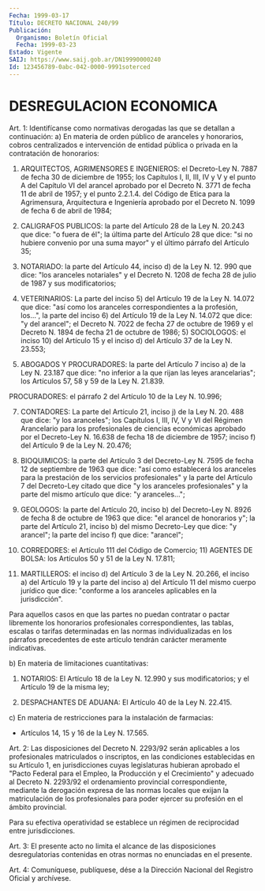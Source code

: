 ```yaml
---
Fecha: 1999-03-17
Título: DECRETO NACIONAL 240/99
Publicación:
  Organismo: Boletín Oficial
  Fecha: 1999-03-23
Estado: Vigente
SAIJ: https://www.saij.gob.ar/DN19990000240
Id: 123456789-0abc-042-0000-9991soterced
---
```

# DESREGULACION ECONOMICA

<a id="1"></a>
Art. 1: Identifícanse como normativas  derogadas  las  que se detallan  a  continuación:  a)  En  materia  de  orden  público  de aranceles  y  honorarios,  cobros  centralizados  e intervención de entidad  pública  o  privada  en  la  contratación  de  honorarios:

1) ARQUITECTOS, AGRIMENSORES E INGENIEROS: el Decreto-Ley N. 7887 de fecha 30 de diciembre de 1955; los Capítulos I, II, III,  IV  y V y el  punto A del Capítulo VI del arancel aprobado por el Decreto N. 3771 de fecha  11  de abril de 1957; y el punto 2.2.1.4. del Código de Etica para la Agrimensura,  Arquitectura  e  Ingeniería aprobado por el Decreto N. 1099 de fecha 6 de abril de 1984;

2) CALIGRAFOS PUBLICOS: la parte del Artículo 28 de la Ley N. 20.243 que dice:  "o fuera de él"; la última parte del Artículo  28  que dice: "si no  hubiere  convenio  por  una  suma  mayor" y el último párrafo del Artículo 35;

3) NOTARIADO: la parte del Artículo 44, inciso d)  de  la Ley N. 12. 990  que dice: "los aranceles notariales" y el Decreto N. 1208  de fecha 28 de julio de 1987 y sus modificatorios;

4) VETERINARIOS: La parte del inciso 5) del Artículo 19 de la Ley N. 14.072  que dice:  "así  como los aranceles correspondientes a la profesión, los...", la parte del inciso 6) del Artículo 19 de la Ley N. 14.072 que dice: "y del arancel"; el Decreto N. 7022 de fecha 27 de octubre de 1969 y el Decreto N. 1894  de  fecha 21 de octubre de 1986;  5) SOCIOLOGOS: el inciso 10) del Artículo 15 y  el  inciso  d)  del Artículo 37 de la Ley N. 23.553;

6) ABOGADOS Y PROCURADORES: la parte del Artículo 7 inciso a) de la Ley  N. 23.187  que  dice:  "no  inferior a la que rijan las leyes arancelarias";  los Artículos 57, 58  y  59  de  la  Ley  N. 21.839.

PROCURADORES: el  párrafo  2  del  Artículo 10 de la Ley N. 10.996;

7) CONTADORES: La parte del Artículo 21, inciso  j) de la Ley N. 20. 488 que dice: "y los aranceles"; los Capítulos I, III,  IV, V y VI del    Régimen  Arancelario  para  los  profesionales  de  ciencias económicas  aprobado  por  el  Decreto-Ley N. 16.638 de fecha 18 de diciembre de 1957; inciso f) del Artículo 9 de  la  Ley N. 20.476;

8)  BIOQUIMICOS: la parte del Artículo 3 del Decreto-Ley N. 7595 de fecha 12 de septiembre de 1963 que dice: "así como establecerá los aranceles  para  la prestación de los servicios profesionales" y la parte del Artículo  7  del  Decreto-Ley  citado  que  dice  "y los aranceles profesionales" y la parte del mismo artículo que dice: "y aranceles...";

9) GEOLOGOS: la parte del Artículo 20, inciso b) del Decreto-Ley N. 8926  de  fecha  8  de  octubre  de  1963 que dice: "el arancel de honorarios y"; la parte del Artículo  21,  inciso  b)  del  mismo Decreto-Ley que  dice:  "y  arancel";  la  parte del inciso f) que dice: "arancel";

10)  CORREDORES: el  Artículo  111  del  Código  de  Comercio;  11) AGENTES DE BOLSA: los Artículos 50 y 51 de  la  Ley N. 17.811;

12) MARTILLEROS: el inciso d) del Artículo 3 de la Ley N. 20.266, el inciso a) del Artículo 19 y la parte del inciso a) del Artículo  11 del  mismo  cuerpo  jurídico  que  dice: "conforme a los aranceles aplicables en la jurisdicción".

Para aquellos casos en que las partes  no puedan contratar o pactar libremente  los  honorarios  profesionales   correspondientes,  las tablas, escalas o tarifas determinadas en las normas individualizadas  en  los  párrafos precedentes  de  este  artículo tendrán carácter meramente indicativas.

b) En materia de limitaciones cuantitativas:

1) NOTARIOS: El Artículo 18 de la Ley N. 12.990 y sus modificatorios; y el Artículo 19 de la misma ley;

2) DESPACHANTES DE ADUANA: El  Artículo 40  de  la  Ley  N. 22.415.

c)  En  materia  de restricciones para la instalación de farmacias:

- Artículos 14, 15 y 16 de la Ley N. 17.565.

<a id="2"></a>
Art. 2: Las disposiciones del Decreto N. 2293/92 serán aplicables a los profesionales  matriculados  o  inscriptos,  en las condiciones establecidas en su Artículo 1, en jurisdicciones cuyas legislaturas hubieran aprobado el "Pacto Federal para el Empleo, la Producción y el  Crecimiento"  y  adecuado al Decreto N. 2293/92 el ordenamiento provincial correspondiente,  mediante  la derogación expresa de las normas  locales que exijan la matriculación  de  los  profesionales para  poder  ejercer  su  profesión  en  el  ámbito  provincial.

Para su efectiva operatividad se establece un régimen de reciprocidad entre jurisdicciones.

<a id="3"></a>
Art. 3: El presente acto no limita el alcance de las disposiciones desregulatorias  contenidas  en  otras  normas  no enunciadas en el presente.

<a id="4"></a>
Art.  4: Comuníquese, publíquese, dése a la Dirección Nacional del Registro  Oficial  y  archívese.